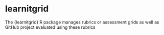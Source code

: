 # learnitgrid
The {learnitgrid} R package manages rubrics or assessment grids as well as GitHub project evaluated using these rubrics
